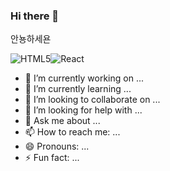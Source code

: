 ### Hi there 👋

안뇽하세욘

![HTML5](https://img.shields.io/badge/HTML5-222222?logo=HTML5)![React](https://img.shields.io/badge/React-222222?logo=React)





- 🔭 I’m currently working on ...
- 🌱 I’m currently learning ...
- 👯 I’m looking to collaborate on ...
- 🤔 I’m looking for help with ...
- 💬 Ask me about ...
- 📫 How to reach me: ...
- 😄 Pronouns: ...
- ⚡ Fun fact: ...
